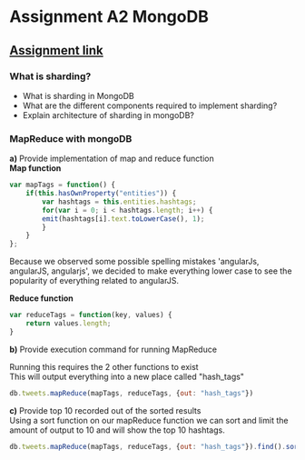 # Assignment A2 MongoDB

## [Assignment link](<MongoDBExercise.pdf>)

### What is sharding?
- What is sharding in MongoDB
- What are the different components required to implement sharding?
- Explain architecture of sharding in mongoDB?

### MapReduce with mongoDB

**a)** Provide implementation of map and reduce function  
**Map function**
```javascript
var mapTags = function() {
    if(this.hasOwnProperty("entities")) {
        var hashtags = this.entities.hashtags;
        for(var i = 0; i < hashtags.length; i++) {
        emit(hashtags[i].text.toLowerCase(), 1);
        }
    }
};
```
Because we observed some possible spelling mistakes 'angularJs, angularJS, angularjs', we decided to make everything lower case to see the popularity of everything related to angularJS.

**Reduce function**
```javascript
var reduceTags = function(key, values) {
    return values.length;
}
```

**b)** Provide execution command for running MapReduce  

Running this requires the 2 other functions to exist  
This will output everything into a new place called "hash_tags"
```javascript
db.tweets.mapReduce(mapTags, reduceTags, {out: "hash_tags"})
```

**c)** Provide top 10 recorded out of the sorted results  
Using a sort function on our mapReduce function we can sort and limit the amount of output to 10 and will show the top 10 hashtags.
```javascript
db.tweets.mapReduce(mapTags, reduceTags, {out: "hash_tags"}).find().sort({ 'value': -1 }).limit(10)

```
 
